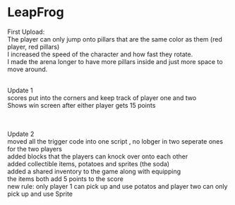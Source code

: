 # LeapFrog
First Upload:
<br>
The player can only jump onto pillars that are the same color as them (red player, red pillars)
<br>
I increased the speed of the character and how fast they rotate.
<br>
I made the arena longer to have more pillars inside and just more space to move around.

<br>
Update 1
<br>
scores put into the corners and keep track of player one and two
<br>
Shows win screen after either player gets 15 points

<br><br>
Update 2
<br>
moved all the trigger code into one script , no lobger in two seperate ones for the two players
<br> 
added blocks that the players can knock over onto each other
<br>
added collectible items, potatoes and sprites (the soda)
<br>
added a shared inventory to the game along with equipping
<br>
the items both add 5 points to the score
<br>
new rule: only player 1 can pick up and use potatos and player two can only pick up and use Sprite
